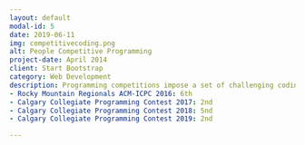 ```yaml
---
layout: default
modal-id: 5
date: 2019-06-11
img: competitivecoding.png
alt: People Competitive Programming 
project-date: April 2014
client: Start Bootstrap
category: Web Development
description: Programming competitions impose a set of challenging coding tasks to teams of up to three contestants. Solutions to these problems must meet strict time and space restrictions, and require advanced programming techniques and quick analysis. Each team must develop their solutions using a single computer without access to the internet. Over the last few years I have competed at the city, provincial, and regional levels.
- Rocky Mountain Regionals ACM-ICPC 2016: 6th
- Calgary Collegiate Programming Contest 2017: 2nd
- Calgary Collegiate Programming Contest 2018: 5nd
- Calgary Collegiate Programming Contest 2019: 2nd

---
```

